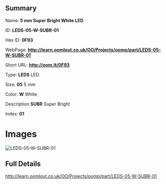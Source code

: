 

## Summary
 
Name: __5 mm Super Bright White LED__

ID: __LEDS-05-W-SUBR-01__

Hex ID: __0F93__

WebPage: __http://learn.oomlout.co.uk/OO/Projects/oomp/part/LEDS-05-W-SUBR-01__

Short URL: __http://oom.lt/0F93__


Type: __LEDS__ LED 

Size: __05__ 5 mm 

Color: __W__ White 

Description __SUBR__ Super Bright 

Index: __01__


 # Images
![LEDS-05-W-SUBR-01](http://oomlout.com/oomp-gen/parts/LEDS-05-W-SUBR-01/LEDS-05-W-SUBR-01_420.jpg)



 ## Full Details

 http://learn.oomlout.co.uk/OO/Projects/oomp/part/LEDS-05-W-SUBR-01














